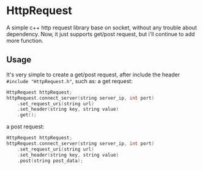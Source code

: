 # HttpRequest
A simple c++ http request library base on socket, without any trouble about dependency.
Now, it just supports get/post request, but i'll continue to add more function. 

## Usage
It's very simple to create a get/post request, after include the header `#include "HttpRequest.h"`, such as:
a get request:
```C++
HttpRequest httpRequest;
httpRequest.connect_server(string server_ip, int port)
	.set_request_uri(string url)
	.set_header(string key, string value)
	.get();
```

a post request:
```C++
HttpRequest httpRequest;
httpRequest.connect_server(string server_ip, int port)
  	.set_request_uri(string url)
	.set_header(string key, string value)
	.post(string post_data);
```
